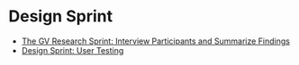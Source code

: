 # Design Sprint

- [The GV Research Sprint: Interview Participants and Summarize Findings](https://library.gv.com/the-gv-research-sprint-interview-participants-and-summarize-findings-day-4-3d34792baa3f)
- [Design Sprint: User Testing](https://design-sprint.com/user-testing/)
